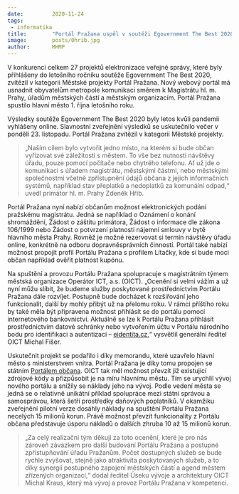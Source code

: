 ```yaml
---
date:         2020-11-24
tags:         
 - informatika
title:        "Portál Pražana uspěl v soutěži Egovernment The Best 2020"
image: 	      posts/0hrib.jpg
author:       MHMP
---
```


V konkurenci celkem 27 projektů elektronizace veřejné správy, které byly přihlášeny do letošního ročníku soutěže Egovernment The Best 2020, zvítězil v kategorii Městské projekty Portál Pražana. Nový webový portál má usnadnit obyvatelům metropole komunikaci směrem k Magistrátu hl. m. Prahy, úřadům městských částí a městským organizacím. Portál Pražana spustilo hlavní město 1. října letošního roku. 

Výsledky soutěže Egovernment The Best 2020 byly letos kvůli pandemii vyhlášeny online. Slavnostní zveřejnění výsledků se uskutečnilo večer v pondělí 23. listopadu. Portál Pražana zvítězil v kategorii Městské projekty.

> „Naším cílem bylo vytvořit jedno místo, na kterém si bude občan vyřizovat své záležitosti s městem. To vše bez nutnosti návštěvy úřadu, pouze pomocí počítače nebo chytrého telefonu. Ať už jde o komunikaci s úřadem magistrátu, městskými částmi, nebo městskými společnostmi včetně zpřístupnění údajů občana z jejich informačních systémů, například stav přeplatků a nedoplatků za komunální odpad,“ uvedl primátor hl. m. Prahy Zdeněk Hřib. 

Portál Pražana nyní nabízí občanům možnost elektronických podání pražskému magistrátu. Jedná se například o Oznámení o konání shromáždění, Žádost o záštitu primátora, Žádost o informace dle zákona 106/1999 nebo Žádost o potvrzení platnosti nájemní smlouvy v bytě hlavního města Prahy. Rovněž je možné rezervovat si termín návštěvy úřadu online, konkrétně na odboru dopravněsprávních činností. Portál také nabízí možnost propojit profil Portálu Pražana s profilem Lítačky, kde si bude moci občan například ověřit platnost kupónu.

Na spuštění a provozu Portálu Pražana spolupracuje s magistrátním týmem městská organizace Operátor ICT, a.s. (OICT). „Ocenění si velmi vážím a už nyní můžu slíbit, že budeme služby poskytované prostřednictvím Portálu Pražana dále rozvíjet. Postupně bude docházet k rozšiřování jeho funkcionalit, další by mohly přibýt už na přelomu roku. V rámci příštího roku by také měla být připravena možnost přihlásit se do portálu pomocí internetového bankovnictví. Aktuálně se lze k Portálu Pražana přihlásit prostřednictvím datové schránky nebo vytvořením účtu v Portálu národního bodu pro identifikaci a autentizaci – [eidentita.cz](https://www.eidentita.cz/Home),“ vysvětlil generální ředitel OICT Michal Fišer.

Uskutečnit projekt se podařilo i díky memorandu, které uzavřelo hlavní město s ministerstvem vnitra. Portál Pražana je díky tomu propojen se státním [Portálem občana](https://obcan.portal.gov.cz/prihlaseni). OICT tak měl možnost převzít již existující zdrojové kódy a přizpůsobit je na míru hlavnímu městu. Tím se urychlil vývoj nového portálu a snížily se náklady jeho na vývoj. Podle vedení města se jedná se o relativně unikátní příklad spolupráce mezi státní správou a samosprávou, která šetří prostředky daňových poplatníků. V okamžiku zveřejnění pilotní verze dosáhly náklady na spuštění Portálu Pražana necelých 15 milionů korun. Právě možnost převzít funkcionality z Portálu občana představuje úsporu nákladů o dalších zhruba 10 až 15 milionů korun.

> „Za celý realizační tým děkuji za toto ocenění, které je pro nás zároveň závazkem pro další budování Portálu Pražana a postupné zpřístupňování úřadu Pražanům. Počet dostupných služeb se bude rychle zvyšovat, stejně jako atraktivita poskytovaných služeb, a to díky synergii postupného zapojení městských částí a agend městem zřízených organizací,“ dodal ředitel Úseku vývoje a architektury OICT Michal Kraus, který má vývoj a provoz Portálu Pražana v kompetenci.
